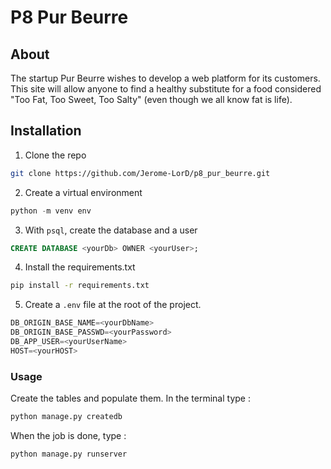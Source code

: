 # P8 Pur Beurre

## About

The startup Pur Beurre wishes to develop a web platform for its customers. This site will allow anyone to find a healthy substitute for a food considered "Too Fat, Too Sweet, Too Salty" (even though we all know fat is life).

## Installation

1. Clone the repo

```sh
git clone https://github.com/Jerome-LorD/p8_pur_beurre.git
```

2. Create a virtual environment

```py
python -m venv env
```

3. With `psql`, create the database and a user

```sql
CREATE DATABASE <yourDb> OWNER <yourUser>;
```

4. Install the requirements.txt

```sh
pip install -r requirements.txt
```

5. Create a `.env` file at the root of the project.

```py
DB_ORIGIN_BASE_NAME=<yourDbName>
DB_ORIGIN_BASE_PASSWD=<yourPassword>
DB_APP_USER=<yourUserName>
HOST=<yourHOST>
```

### Usage

Create the tables and populate them. In the terminal type :

```py
python manage.py createdb
```

When the job is done, type :

```py
python manage.py runserver
```
